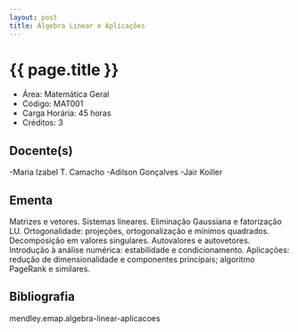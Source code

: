 ```yaml
---
layout: post
title: Álgebra Linear e Aplicações
---
```


# {{ page.title }}

- Área: Matemática Geral
- Código: MAT001
- Carga Horária: 45 horas
- Créditos: 3

## Docente(s) 

-Maria Izabel T. Camacho
-Adilson Gonçalves
-Jair Koiller

## Ementa

Matrizes e vetores. Sistemas lineares. Eliminação Gaussiana e
fatorização LU. Ortogonalidade: projeções, ortogonalização e mínimos
quadrados. Decomposição em valores singulares. Autovalores e
autovetores. Introdução à análise numérica: estabilidade e
condicionamento. Aplicações: redução de dimensionalidade e componentes
principais; algoritmo PageRank e similares.

## Bibliografia

mendley.emap.algebra-linear-aplicacoes

